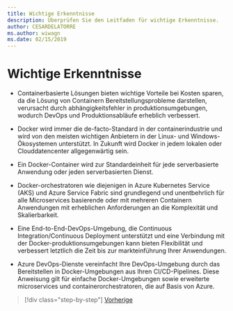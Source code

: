 ```yaml
---
title: Wichtige Erkenntnisse
description: Überprüfen Sie den Leitfaden für wichtige Erkenntnisse.
author: CESARDELATORRE
ms.author: wiwagn
ms.date: 02/15/2019
---
```

# <a name="key-takeaways"></a>Wichtige Erkenntnisse

- Containerbasierte Lösungen bieten wichtige Vorteile bei Kosten sparen, da die Lösung von Containern Bereitstellungsprobleme darstellen, verursacht durch abhängigkeitsfehler in produktionsumgebungen, wodurch DevOps und Produktionsabläufe erheblich verbessert.

- Docker wird immer die de-facto-Standard in der containerindustrie und wird von den meisten wichtigen Anbietern in der Linux- und Windows-Ökosystemen unterstützt. In Zukunft wird Docker in jedem lokalen oder Clouddatencenter allgegenwärtig sein.

- Ein Docker-Container wird zur Standardeinheit für jede serverbasierte Anwendung oder jeden serverbasierten Dienst.

- Docker-orchestratoren wie diejenigen in Azure Kubernetes Service (AKS) und Azure Service Fabric sind grundlegend und unentbehrlich für alle Microservices basierende oder mit mehreren Containern Anwendungen mit erheblichen Anforderungen an die Komplexität und Skalierbarkeit.

- Eine End-to-End-DevOps-Umgebung, die Continuous Integration/Continuous Deployment unterstützt und eine Verbindung mit der Docker-produktionsumgebungen kann bieten Flexibilität und verbessert letztlich die Zeit bis zur markteinführung Ihrer Anwendungen.

- Azure DevOps-Dienste vereinfacht Ihre DevOps-Umgebung durch das Bereitstellen in Docker-Umgebungen aus Ihren CI/CD-Pipelines. Diese Anweisung gilt für einfache Docker-Umgebungen sowie erweiterte microservices und containerorchestratoren, die auf Basis von Azure.

>[!div class="step-by-step"]
>[Vorherige](../run-manage-monitor-docker-environments/monitor-containerized-application-services.md)
